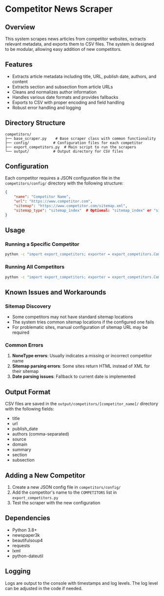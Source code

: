 # Competitor News Scraper

## Overview
This system scrapes news articles from competitor websites, extracts relevant metadata, and exports them to CSV files. The system is designed to be modular, allowing easy addition of new competitors.

## Features
- Extracts article metadata including title, URL, publish date, authors, and content
- Extracts section and subsection from article URLs
- Cleans and normalizes author information
- Handles various date formats and provides fallbacks
- Exports to CSV with proper encoding and field handling
- Robust error handling and logging

## Directory Structure
```
competitors/
├── base_scraper.py    # Base scraper class with common functionality
├── config/           # Configuration files for each competitor
├── export_competitors.py  # Main script to run the scrapers
└── output/           # Output directory for CSV files
```

## Configuration
Each competitor requires a JSON configuration file in the `competitors/config/` directory with the following structure:

```json
{
    "name": "Competitor Name",
    "url": "https://www.competitor.com",
    "sitemap": "https://www.competitor.com/sitemap.xml",
    "sitemap_type": "sitemap_index"  # Optional: "sitemap_index" or "sitemap"
}
```

## Usage

### Running a Specific Competitor
```bash
python -c "import export_competitors; exporter = export_competitors.CompetitorExporter(); exporter.process_competitor('CompetitorName')"
```

### Running All Competitors
```bash
python -c "import export_competitors; exporter = export_competitors.CompetitorExporter(); exporter.process_all_competitors()"
```

## Known Issues and Workarounds

### Sitemap Discovery
- Some competitors may not have standard sitemap locations
- The system tries common sitemap locations if the configured one fails
- For problematic sites, manual configuration of sitemap URL may be required

### Common Errors
1. **NoneType errors**: Usually indicates a missing or incorrect competitor name
2. **Sitemap parsing errors**: Some sites return HTML instead of XML for their sitemap
3. **Date parsing issues**: Fallback to current date is implemented

## Output Format
CSV files are saved in the `output/competitors/[competitor_name]/` directory with the following fields:
- title
- url
- publish_date
- authors (comma-separated)
- source
- domain
- summary
- section
- subsection

## Adding a New Competitor
1. Create a new JSON config file in `competitors/config/`
2. Add the competitor's name to the `COMPETITORS` list in `export_competitors.py`
3. Test the scraper with the new configuration

## Dependencies
- Python 3.8+
- newspaper3k
- beautifulsoup4
- requests
- lxml
- python-dateutil

## Logging
Logs are output to the console with timestamps and log levels. The log level can be adjusted in the code if needed.
